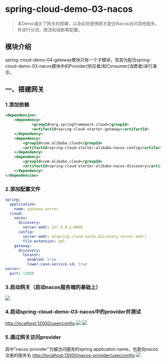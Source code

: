 # spring-cloud-demo-03-nacos

> 本Demo演示了网关的搭建，以及如何使用网关配合Nacos访问其他服务，并进行分流、限流和熔断等配置。

## 模块介绍

spring-cloud-demo-04-gateway模块只有一个子模块，但其为配合spring-cloud-demo-03-nacos模块中的Provider(供应者)和Consumer(消费者)进行演示。

## 一、搭建网关

### 1.添加依赖

```xml
<dependencies>
    <dependency>
            <groupId>org.springframework.cloud</groupId>
            <artifactId>spring-cloud-starter-gateway</artifactId>
    </dependency>
    <dependency>
        <groupId>com.alibaba.cloud</groupId>
        <artifactId>spring-cloud-starter-alibaba-nacos-config</artifactId>
    </dependency>
    <dependency>
        <groupId>com.alibaba.cloud</groupId>
        <artifactId>spring-cloud-starter-alibaba-nacos-discovery</artifactId>
    </dependency>
</dependencies>
```

### 2.添加配置文件

```yaml
spring:
  application:
    name: gateway-server
  cloud:
    nacos:
      discovery:
        server-addr: 127.0.0.1:8848
      config:
        server-addr: ${spring.cloud.nacos.discovery.server-addr}
        file-extension: yml
    gateway:
      discovery:
        locator:
          enabled: true
          lower-case-service-id: true
server:
  port: 13000
```

### 3.启动网关（启动nacos服务端的基础上）

![](https://pic.downk.cc/item/5e7f0db7504f4bcb0450d429.png)

### 4.启动spring-cloud-demo-03-nacos中的provider并测试

[http://localhost:12000/user/config](http://localhost:12000/user/config)
![](https://pic.downk.cc/item/5e7f0fb4504f4bcb0452b581.png)
![](https://pic.downk.cc/item/5e7f0fbe504f4bcb0452c173.png)

### 5.通过网关访问provider
其中"nacos-provider"为被访问服务的spring application name，也是向nacos注册的服务名
[http://localhost:13000/nacos-provider/user/config](http://localhost:13000/nacos-provider/user/config)
![](https://pic.downk.cc/item/5e7f0fe1504f4bcb0452e6fe.png)


